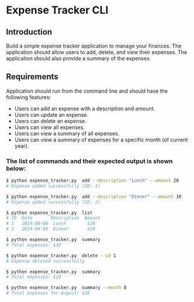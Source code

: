 # Expense Tracker CLI


## Introduction
Build a simple expense tracker application to manage your finances. The application should allow users to add, delete, and view their expenses. The application should also provide a summary of the expenses.

## Requirements

Application should run from the command line and should have the following features:

-   Users can add an expense with a description and amount.
-   Users can update an expense.
-   Users can delete an expense.
-   Users can view all expenses.
-   Users can view a summary of all expenses.
-   Users can view a summary of expenses for a specific month (of current year).



### The list of commands and their expected output is shown below:

```bash
$ python expense_tracker.py  add --description "Lunch" --amount 20
# Expense added successfully (ID: 1)

$ python expense_tracker.py  add --description "Dinner" --amount 10
# Expense added successfully (ID: 2)

$ python expense_tracker.py  list
# ID  Date       Description  Amount
# 1   2024-08-06  Lunch        $20
# 2   2024-08-06  Dinner       $10

$ python expense_tracker.py  summary
# Total expenses: $30

$ python expense_tracker.py  delete --id 1
# Expense deleted successfully

$ python expense_tracker.py  summary
# Total expenses: $20

$ python expense_tracker.py  summary --month 8
# Total expenses for August: $20
```